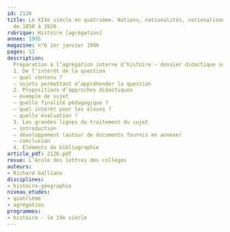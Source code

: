 ```yaml
---
id: 2126
title: Le XIXe siècle en quatrième. Nations, nationalités, nationalismes en Europe
  de 1850 à 1920
rubrique: Histoire [agrégation]
annee: 1995
magazine: n°6 1er janvier 1996
pages: 13
description: 
  Préparation à l’agrégation interne d’histoire – dossier didactique sur la question d’histoire contemporaine…
  1. De l’intérêt de la question
  – quel contenu ?
  – sujets permettant d’appréhender la question
  2. Propositions d’approches didactiques
  – exemple de sujet
  – quelle finalité pédagogique ?
  – quel intérêt pour les élèves ?
  – quelle évaluation ?
  3. Les grandes lignes du traitement du sujet
  – introduction
  – développement (autour de documents fournis en annexe)
  – conclusion
  4. Éléments de bibliographie
article_pdf: 2126.pdf
revue: L’école des lettres des collèges
auteurs:
- Richard Galliano
disciplines:
- histoire-géographie
niveau_etudes:
- quatrième
- agrégation
programmes:
- histoire - le 19e siècle
---
```

